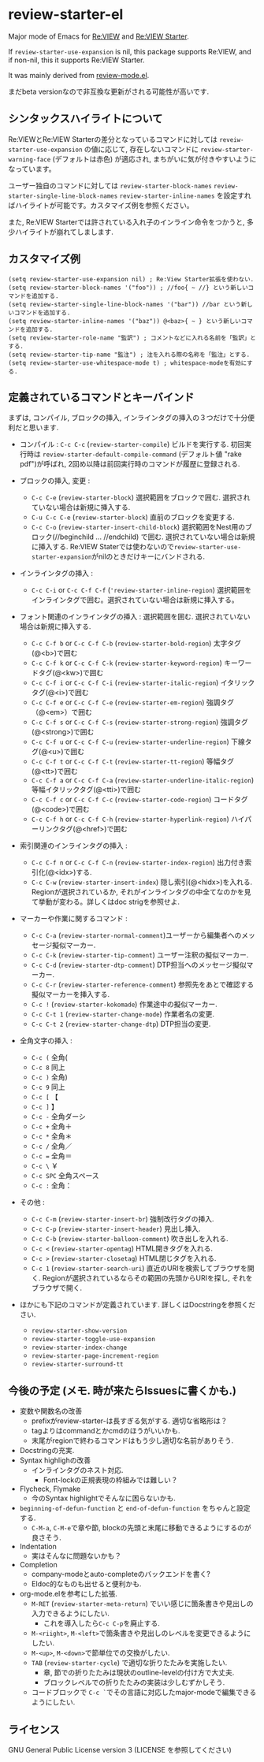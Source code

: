 # review-starter-el
Major mode of Emacs for [Re:VIEW](https://reviewml.org/ja/)
and [Re:VIEW Starter](https://kauplan.org/reviewstarter/).

If `review-starter-use-expansion` is nil, this package supports Re:VIEW,
and if non-nil, this it supports Re:VIEW Starter.

It was mainly derived from [review-mode.el](https://github.com/kmuto/review-el/).

まだbeta versionなので非互換な更新がされる可能性が高いです.

## シンタックスハイライトについて
Re:VIEWとRe:VIEW Starterの差分となっているコマンドに対しては
`reveiw-starter-use-expansion` の値に応じて, 存在しないコマンドに
`review-starter-warning-face` (デフォルトは赤色)
が適応され, まちがいに気が付きやすいようになっています。

ユーザー独自のコマンドに対しては
`review-starter-block-names`
`review-starter-single-line-block-names`
`review-starter-inline-names`
を設定すればハイライトが可能です。カスタマイズ例を参照ください。

また, Re:VIEW Starterでは許されている入れ子のインライン命令をつかうと,
多少ハイライトが崩れてしまします.

## カスタマイズ例
```
(setq review-starter-use-expansion nil) ; Re:View Starter拡張を使わない.
(setq review-starter-block-names '("foo")) ; //foo{ ~ //} という新しいコマンドを追加する.
(setq review-starter-single-line-block-names '("bar")) //bar という新しいコマンドを追加する.
(setq review-starter-inline-names '("baz")) @<baz>{ ~ } という新しいコマンドを追加する.
(setq review-starter-role-name "監訳") ; コメントなどに入れる名前を「監訳」とする.
(setq review-starter-tip-name "監注") ; 注を入れる際の名称を「監注」とする.
(setq review-starter-use-whitespace-mode t) ; whitespace-modeを有効にする.
```

## 定義されているコマンドとキーバインド
まずは, コンパイル, ブロックの挿入, インラインタグの挿入の３つだけで十分便利だと思います.

- コンパイル : `C-c C-c` (`review-starter-compile`) ビルドを実行する.  初回実行時は
`review-starter-default-compile-command` (デフォルト値 "rake pdf")が呼ばれ,
2回め以降は前回実行時のコマンドが履歴に登録される.

- ブロックの挿入, 変更 :
  - `C-c C-e` (`review-starter-block`) 選択範囲をブロックで囲む.  選択されていない場合は新規に挿入する.
  - `C-u C-c C-e` (`review-starter-block`) 直前のブロックを変更する.
  - `C-c C-o` (`review-starter-insert-child-block`) 選択範囲をNest用のブロック(//beginchild ... //endchild) で囲む.  選択されていない場合は新規に挿入する.  Re:VIEW Staterでは使わないので`review-starter-use-starter-expansion`がnilのときだけキーにバンドされる.

- インラインタグの挿入 :
  - `C-c C-i` or `C-c C-f C-f` (`'review-starter-inline-region`) 選択範囲をインラインタグで囲む。選択されていない場合は新規に挿入する。

- フォント関連のインラインタグの挿入 : 選択範囲を囲む. 選択されていない場合は新規に挿入する.
  - `C-c C-f b` or `C-c C-f C-b` (`review-starter-bold-region`) 太字タグ(@\<b\>)で囲む
  - `C-c C-f k` or `C-c C-f C-k` (`review-starter-keyword-region`) キーワードタグ(@\<kw\>)で囲む
  - `C-c C-f i` or `C-c C-f C-i` (`review-starter-italic-region`) イタリックタグ(@\<i\>)で囲む
  - `C-c C-f e` or `C-c C-f C-e` (`review-starter-em-region`) 強調タグ（@\<em\>）で囲む
  - `C-c C-f s` or `C-c C-f C-s` (`review-starter-strong-region`) 強調タグ(@\<strong\>)で囲む
  - `C-c C-f u` or `C-c C-f C-u` (`review-starter-underline-region`) 下線タグ(@\<u\>)で囲む
  - `C-c C-f t` or `C-c C-f C-t` (`review-starter-tt-region`) 等幅タグ(@\<tt\>)で囲む
  - `C-c C-f a` or `C-c C-f C-a` (`review-starter-underline-italic-region`) 等幅イタリックタグ(@\<tti\>)で囲む
  - `C-c C-f c` or `C-c C-f C-c` (`review-starter-code-region`) コードタグ(@\<code\>)で囲む
  - `C-c C-f h` or `C-c C-f C-h` (`review-starter-hyperlink-region`) ハイパーリンクタグ(@\<href\>)で囲む

- 索引関連のインラインタグの挿入 :
   - `C-c C-f n` or `C-c C-f C-n` (`review-starter-index-region`) 出力付き索引化(@\<idx\>)する.
   - `C-c C-w` (`review-starter-insert-index`) 隠し索引(@\<hidx\>)を入れる.  Regionが選択されているか, それがインラインタグの中全てなのかを見て挙動が変わる。詳しくはdoc strigを参照せよ.

- マーカーや作業に関するコマンド :
  - `C-c C-a` (`review-starter-normal-comment`)ユーザーから編集者へのメッセージ擬似マーカー.
  - `C-c C-k` (`review-starter-tip-comment`) ユーザー注釈の擬似マーカー.
  - `C-c C-d` (`review-starter-dtp-comment`) DTP担当へのメッセージ擬似マーカー.
  - `C-c C-r` (`review-starter-reference-comment`) 参照先をあとで確認する擬似マーカーを挿入する.
  - `C-c !`   (`review-starter-kokomade`) 作業途中の擬似マーカー.
  - `C-c C-t 1` (`review-starter-change-mode`) 作業者名の変更.
  - `C-c C-t 2` (`review-starter-change-dtp`) DTP担当の変更.

- 全角文字の挿入 :
  - `C-c (`   全角(
  - `C-c 8`   同上
  - `C-c )`   全角)
  - `C-c 9`   同上
  - `C-c [`   【
  - `C-c ]`    】
  - `C-c -`    全角ダーシ
  - `C-c +`    全角＋
  - `C-c *`    全角＊
  - `C-c /`    全角／
  - `C-c =`    全角＝
  - `C-c \`    ￥
  - `C-c SPC`  全角スペース
  - `C-c :`    全角：

- その他 :
  - `C-c C-m` (`review-starter-insert-br`) 強制改行タグの挿入.
  - `C-c C-p` (`review-starter-insert-header`) 見出し挿入.
  - `C-c C-b` (`review-starter-balloon-comment`) 吹き出しを入れる.
  - `C-c <` (`review-starter-opentag`) HTML開きタグを入れる.
  - `C-c >` (`review-starter-closetag`) HTML閉じタグを入れる.
  - `C-c 1` (`review-starter-search-uri`) 直近のURIを検索してブラウザを開く.  Regionが選択されているならその範囲の先頭からURIを探し, それをブラウザで開く.

- ほかにも下記のコマンドが定義されています. 詳しくはDocstringを参照ください.
  - `review-starter-show-version`
  - `review-starter-toggle-use-expansion`
  - `review-starter-index-change`
  - `review-starter-page-increment-region`
  - `review-starter-surround-tt`

## 今後の予定 (メモ.  時が来たらIssuesに書くかも.)
- 変数や関数名の改善
  - prefixがreview-starter-は長すぎる気がする.  適切な省略形は？
  - tagよりはcommandとかcmdのほうがいいかも.
  - 末尾がregionで終わるコマンドはもう少し適切な名前がありそう.
- Docstringの充実.
- Syntax highlighの改善
  - インラインタグのネスト対応.
    - Font-lockの正規表現の枠組みでは難しい？
- Flycheck, Flymake
  - 今のSyntax highlightでそんなに困らないかも.
- `beginning-of-defun-function` と `end-of-defun-function` をちゃんと設定する.
  - `C-M-a`, `C-M-e`で章や節, blockの先頭と末尾に移動できるようにするのが良さそう.
- Indentation
  - 実はそんなに問題ないかも？
- Completion
  - company-modeとauto-completeのバックエンドを書く?
  - Eldoc的なものも出せると便利かも.
- org-mode.elを参考にした拡張.
  - `M-RET` (`review-starter-meta-return`) でいい感じに箇条書きや見出しの入力できるようにしたい.
    - これを導入したら`C-c C-p`を廃止する.
  - `M-<riight>`, `M-<left>`で箇条書きや見出しのレベルを変更できるようにしたい.
  - `M-<up>`, `M-<down>`で節単位での交換がしたい.
  - `TAB` (`review-starter-cycle`) で適切な折りたたみを実施したい.
    - 章, 節での折りたたみは現状のoutline-levelの付け方で大丈夫.
    - ブロックレベルでの折りたたみの実装は少しむずかしそう.
  - コードブロックで `` C-c ` ``でその言語に対応したmajor-modeで編集できるようにしたい.

## ライセンス
GNU General Public License version 3 (LICENSE を参照してください)
